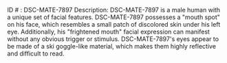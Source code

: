 ID # : DSC-MATE-7897
Description: DSC-MATE-7897 is a male human with a unique set of facial features. DSC-MATE-7897 possesses a "mouth spot" on his face, which resembles a small patch of discolored skin under his left eye. Additionally, his "frightened mouth" facial expression can manifest without any obvious trigger or stimulus. DSC-MATE-7897's eyes appear to be made of a ski goggle-like material, which makes them highly reflective and difficult to read.